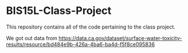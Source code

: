 # BIS15L-Class-Project
This repository contains all of the code pertaining to the class project.


We got out data from https://data.ca.gov/dataset/surface-water-toxicity-results/resource/bd484e9b-426a-4ba6-ba4d-f5f8ce095836 
